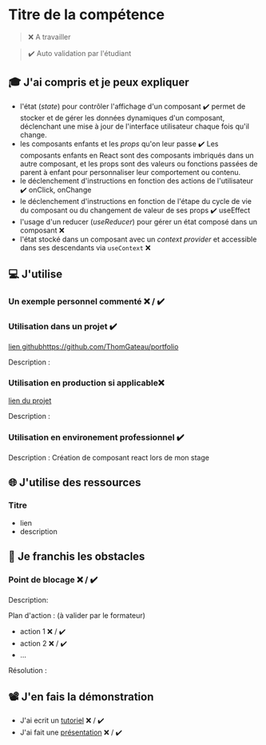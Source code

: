 # Titre de la compétence

> ❌ A travailler

> ✔️ Auto validation par l'étudiant

## 🎓 J'ai compris et je peux expliquer

- l'état (_state_) pour contrôler l'affichage d'un composant ✔️ permet de stocker et de gérer les données dynamiques d'un composant, déclenchant une mise à jour de l'interface utilisateur chaque fois qu'il change.
- les composants enfants et les _props_ qu'on leur passe ✔️ Les composants enfants en React sont des composants imbriqués dans un autre composant, et les props sont des valeurs ou fonctions passées de parent à enfant pour personnaliser leur comportement ou contenu.
- le déclenchement d'instructions en fonction des actions de l'utilisateur ✔️ onClick, onChange
- le déclenchement d'instructions en fonction de l'étape du cycle de vie du composant ou du changement de valeur de ses props ✔️ useEffect
- l'usage d'un reducer (_useReducer_) pour gérer un état composé dans un composant ❌
- l'état stocké dans un composant avec un _context provider_ et accessible dans ses descendants via `useContext` ❌ 

## 💻 J'utilise

### Un exemple personnel commenté ❌ / ✔️

### Utilisation dans un projet ✔️

[lien github](...)https://github.com/ThomGateau/portfolio

Description :

### Utilisation en production si applicable❌ 

[lien du projet](...)

Description :

### Utilisation en environement professionnel  ✔️

Description :
Création de composant react lors de mon stage 

## 🌐 J'utilise des ressources

### Titre

- lien
- description

## 🚧 Je franchis les obstacles

### Point de blocage ❌ / ✔️

Description:

Plan d'action : (à valider par le formateur)

- action 1 ❌ / ✔️
- action 2 ❌ / ✔️
- ...

Résolution :

## 📽️ J'en fais la démonstration

- J'ai ecrit un [tutoriel](...) ❌ / ✔️
- J'ai fait une [présentation](...) ❌ / ✔️

